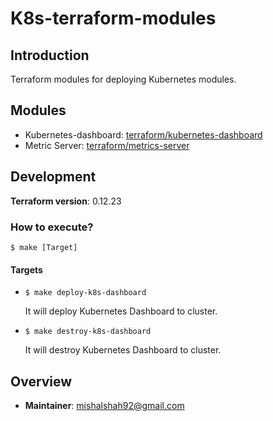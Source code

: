 # K8s-terraform-modules

## Introduction

Terraform modules for deploying Kubernetes modules.

## Modules
- Kubernetes-dashboard: [terraform/kubernetes-dashboard](terraform/kubernetes-dashboard)
- Metric Server: [terraform/metrics-server](terraform/metrics-server)

## Development

**Terraform version**: 0.12.23

### **How to execute?**

```shell script
$ make [Target]
```

#### **Targets**

- `$ make deploy-k8s-dashboard`

    It will deploy Kubernetes Dashboard to cluster.
 
- `$ make destroy-k8s-dashboard`

    It will destroy Kubernetes Dashboard to cluster.    
    
## Overview

- **Maintainer**: mishalshah92@gmail.com